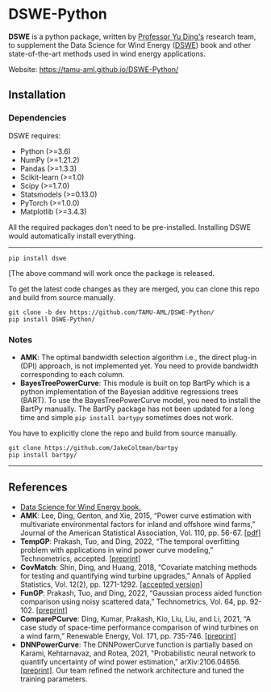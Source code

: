 # DSWE-Python
**DSWE** is a python package, written by [Professor Yu Ding's](https://aml.engr.tamu.edu/) research team, to supplement the Data Science for Wind Energy ([DSWE](https://aml.engr.tamu.edu/book-dswe/)) book and other state-of-the-art methods used in wind energy applications.

Website: https://tamu-aml.github.io/DSWE-Python/

Installation
------------

### Dependencies

DSWE requires:

- Python (>=3.6)
- NumPy (>=1.21.2)
- Pandas (>=1.3.3)
- Scikit-learn (>=1.0)
- Scipy (>=1.7.0)
- Statsmodels (>=0.13.0)
- PyTorch (>=1.0.0)
- Matplotlib (>=3.4.3)

All the required packages don't need to be pre-installed. Installing DSWE would automatically install everything.

--------------------------------------------------------------------------------

```console
pip install dswe
```
[The above command will work once the package is released.

To get the latest code changes as they are merged, you can clone this repo and build from source manually.
```console
git clone -b dev https://github.com/TAMU-AML/DSWE-Python/
pip install DSWE-Python/
```

### Notes

- **AMK**: The optimal bandwidth selection algorithm i.e., the direct plug-in (DPI) approach, is not implemented yet. You need to provide bandwidth corresponding to each column.
- **BayesTreePowerCurve**: This module is built on top BartPy which is a python implementation of the Bayesian additive regressions trees (BART). To use the BayesTreePowerCurve model, you need to install the BartPy manually. The BartPy package has not been updated for a long time and simple ```pip install bartypy``` sometimes does not work. 

You have to explicitly clone the repo and build from source manually. 

```console
git clone https://github.com/JakeColtman/bartpy
pip install bartpy/
```

--------------------------------------------------------------------------------

References
----------
- [Data Science for Wind Energy book.](https://aml.engr.tamu.edu/book-dswe/)
- **AMK**: Lee, Ding, Genton, and Xie, 2015, “Power curve estimation with multivariate environmental factors for inland and offshore wind farms,” Journal of the American Statistical Association, Vol. 110, pp. 56-67. [[pdf]](https://aml.engr.tamu.edu/wp-content/uploads/sites/164/2017/11/J53.pdf)
- **TempGP**: Prakash, Tuo, and Ding, 2022, “The temporal overfitting problem with applications in wind power curve modeling,” Technometrics, accepted. [[preprint]](https://arxiv.org/abs/2012.01349)
- **CovMatch**: Shin, Ding, and Huang, 2018, “Covariate matching methods for testing and quantifying wind turbine upgrades,” Annals of Applied Statistics, Vol. 12(2), pp. 1271-1292. [[accepted version]](http://aml.engr.tamu.edu/wp-content/uploads/sites/164/2017/11/J64_accepted.pdf)
- **FunGP**: Prakash, Tuo, and Ding, 2022, “Gaussian process aided function comparison using noisy scattered data,” Technometrics, Vol. 64, pp. 92-102. [[preprint]](http://aml.engr.tamu.edu/wp-content/uploads/sites/164/2001/09/J78_Main.pdf)
- **ComparePCurve**: Ding, Kumar, Prakash, Kio, Liu, Liu, and Li, 2021, “A case study of space-time performance comparison of wind turbines on a wind farm,” Renewable Energy, Vol. 171, pp. 735-746. [[preprint]](https://arxiv.org/abs/2005.08652)
- **DNNPowerCurve**: The DNNPowerCurve function is partially based on Karami, Kehtarnavaz, and Rotea, 2021, "Probabilistic neural network to quantify uncertainty of wind power estimation," arXiv:2106.04656. [[preprint]](https://arxiv.org/abs/2106.04656).  Our team refined the network architecture and tuned the training parameters.
